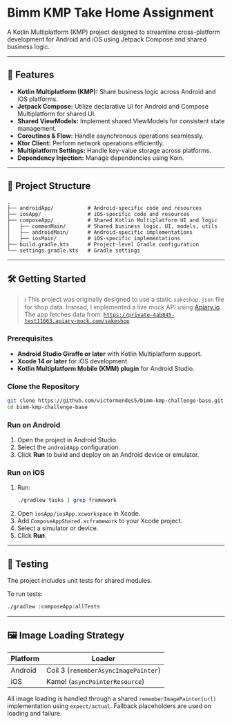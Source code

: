 # Bimm KMP Take Home Assignment

A Kotlin Multiplatform (KMP) project designed to streamline cross-platform development for Android and iOS using Jetpack Compose and shared business logic.

---

## 🚀 Features

- **Kotlin Multiplatform (KMP):** Share business logic across Android and iOS platforms.
- **Jetpack Compose:** Utilize declarative UI for Android and Compose Multiplatform for shared UI.
- **Shared ViewModels:** Implement shared ViewModels for consistent state management.
- **Coroutines & Flow:** Handle asynchronous operations seamlessly.
- **Ktor Client:** Perform network operations efficiently.
- **Multiplatform Settings:** Handle key-value storage across platforms.
- **Dependency Injection:** Manage dependencies using Koin.

---

## 📁 Project Structure

```
.
├── androidApp/           # Android-specific code and resources
├── iosApp/               # iOS-specific code and resources
├── composeApp/           # Shared Kotlin Multiplatform UI and logic
│   ├── commonMain/       # Shared business logic, UI, models, utils
│   ├── androidMain/      # Android-specific implementations
│   ├── iosMain/          # iOS-specific implementations
├── build.gradle.kts      # Project-level Gradle configuration
└── settings.gradle.kts   # Gradle settings
```

---

## 🛠️ Getting Started

> ℹ️ This project was originally designed to use a static `sakeshop.json` file for shop data. Instead, I implemented a live mock API using [Apiary.io](https://apiary.io).  
> The app fetches data from: [`https://private-4ab845-test11663.apiary-mock.com/sakeshop`](https://private-4ab845-test11663.apiary-mock.com/sakeshop)

### Prerequisites

- **Android Studio Giraffe or later** with Kotlin Multiplatform support.
- **Xcode 14 or later** for iOS development.
- **Kotlin Multiplatform Mobile (KMM) plugin** for Android Studio.

### Clone the Repository

```bash
git clone https://github.com/victormendes5/bimm-kmp-challenge-base.git
cd bimm-kmp-challenge-base
```

### Run on Android

1. Open the project in Android Studio.
2. Select the `androidApp` configuration.
3. Click **Run** to build and deploy on an Android device or emulator.

### Run on iOS

1. Run:
   ```bash
   ./gradlew tasks | grep framework
   ```
2. Open `iosApp/iosApp.xcworkspace` in Xcode.
3. Add `ComposeAppShared.xcframework` to your Xcode project.
4. Select a simulator or device.
5. Click **Run**.

---

## 🧪 Testing

The project includes unit tests for shared modules.

To run tests:

```bash
./gradlew :composeApp:allTests
```

---

## 🖼 Image Loading Strategy

| Platform | Loader                                      |
|----------|---------------------------------------------|
| Android  | Coil 3 (`rememberAsyncImagePainter`)        |
| iOS      | Kamel (`asyncPainterResource`)              |

All image loading is handled through a shared `rememberImagePainter(url)` implementation using `expect/actual`.
Fallback placeholders are used on loading and failure.
